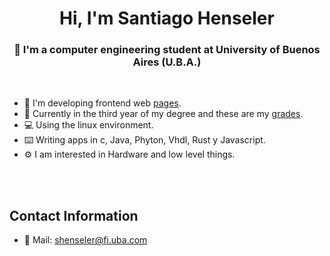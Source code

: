 <h1 align="center">Hi, I'm Santiago Henseler</h1>
<h3 align="center">📝 I'm a computer engineering student at University of Buenos Aires (U.B.A.)</h3>

<br />

- 💼 I'm developing frontend web [pages](https://github.com/stars/Santiago-Henseler/lists/paginas).
- 📝 Currently in the third year of my degree and these are my [grades](https://docs.google.com/spreadsheets/d/1bN4MPfwpkYLNvE_QgxWl0_l3uuxe1Knw/edit?usp=drivesdk&ouid=107057273326789953692&rtpof=true&sd=true).
- 💻 Using the linux environment.
- ⌨️  Writing apps in c, Java, Phyton, Vhdl, Rust y Javascript.
- ⚙️  I am interested in Hardware and low level things.

<br/>

<!-- 
<p><img align="center" src="https://github-readme-stats.vercel.app/api/top-langs?username=santiago-henseler&show_icons=true&locale=en&layout=compact" alt="santiago-henseler" /></p>
-->
<br/>


## Contact Information

- 📧 Mail: shenseler@fi.uba.com



